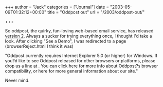 +++
author = "Jack"
categories = ["Journal"]
date = "2003-05-09T01:32:12+00:00"
title = "Oddpost out"
url = "/2003/oddpost-out/"

+++

So oddpost, the quirky, fun-loving web-based email service, has released [version 2][1]. Always a sucker for trying everything once, I thought I'd take a look. After clicking "See a Demo", I was redirected to a page (browserReject.html I think it was)

"Oddpost currently requires Internet Explorer 5.0 (or higher) for Windows. If you?d like to see Oddpost released for other browsers or platforms, please drop us a line at . You can click here for more info about Oddpost?s browser compatibility, or here for more general information about our site."

Never mind.

 [1]: //www.oddpost.com/two.html"